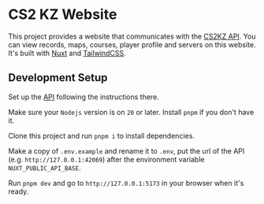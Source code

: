 # CS2 KZ Website

This project provides a website that communicates with the [CS2KZ API]('https://github.com/KZGlobalTeam/cs2kz-api'). You can view records, maps, courses, player profile and servers on this website. It's built with [Nuxt]('https://nuxt.com/') and [TailwindCSS]('https://v3.tailwindcss.com/').

## Development Setup

Set up the [API]("https://github.com/KZGlobalTeam/cs2kz-api") following the instructions there.

Make sure your `Nodejs` version is on `20` or later. Install `pnpm` if you don't have it.

Clone this project and run `pnpm i` to install dependencies.

Make a copy of `.env.example` and rename it to `.env`, put the url of the API (e.g. `http://127.0.0.1:42069`) after the environment variable `NUXT_PUBLIC_API_BASE`.

Run `pnpm dev` and go to `http://127.0.0.1:5173` in your browser when it's ready.
